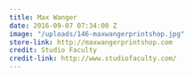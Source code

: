 ```yaml
---
title: Max Wanger
date: 2016-09-07 07:34:00 Z
image: "/uploads/146-maxwangerprintshop.jpg"
store-link: http://maxwangerprintshop.com
credit: Studio Faculty
credit-link: http://www.studiofaculty.com/
---
```



